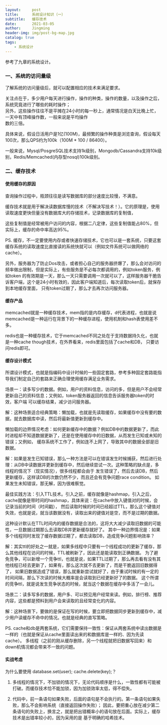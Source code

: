 ```yaml
---
layout:     post
title:      系统设计知识（一）
subtitle:   缓存技术
date:       2021-03-05
author:     Jingming
header-img: img/post-bg-map.jpg
catalog: true
tags:
    - 系统设计
---
```


参考了九章的系统设计。

### 一、系统的访问量级

了解系统的访问量级后，就可以配置相应的技术来满足要求。

关注点在于，多少用户每天进行操作，操作的种类，操作的数量，以及操作之后，系统究竟进行了哪些的耗时操作；  
另外，这些操作往往不是平摊在24小时的每一秒上，通常情况是白天比晚上忙，一天中有顶峰操作数，一般来说是平均操作  
数的三倍。

具体来说，假设日活用户是1亿(100M)，最频繁的操作种类是浏览查询，假设每天100次，那么QPS约为100k（100M * 100 / 86400）。

一般来说，Mysql/PosgreSQL技术支持1k级别，Mongodb/Cassandra支持10k级别，Redis/Memcached(内存型nosql)100k级别。

### 二、缓存技术

#### 使用缓存的原因

查询操作过程中，瓶颈往往是读写数据库的部分速度比较慢，不满意。

缓存技术就是用于解决读数据库慢的技术（不解决写技术！）。它的原理是，使用读取速度更快但量没有数据库大的存储技术，记录数据库的复制值，

这些复制值是经常被用户访问的内容，根据二八定律，这些复制值能占80%，但实际上，缓存的命中率高达95%。

PS. 缓存，不一定要使用内存或者快速存储技术，它也可以是一套系统，只要这套缓存系统的读取速度比直接读的系统快就可以（例如文件系统可以做网络的cache）。

另外，服务器为了防止Dos攻击，或者担心自己的服务器挤爆了，那么会对访问的频率做出限制，但是实际上，有些服务是不必每次都调用的，例如token服务，例如token
的有效期是一天，那么一天只需要调用一次就可以了，这样服务器干脆告诉客户端，这个是24小时有效的，因此客户端知道后，每次读取token后，就保存到本地缓存里面，
只有token过期了，那么才去再次访问服务器。

#### 缓存产品

memcached就是一种缓存技术，mem指的是内存缓存，d代表进程，也就是说memcached是一种运行在背景下的一种缓存进程，使用机制和hash表使用差不多。

redis也是一种缓存技术，它于memcached不同之处在于支持数据持久化，也就是一种cache though技术，在外界看来，redis里面包括了cache和DB，
只要访问redis即可。

#### 缓存设计模式

所谓设计模式，也就是指编码中设计时候的一些固定套路，参考多种固定套路能指导我们制定自己的套路来正确合理使用缓存满足业务需求。

场景一：读多写少的数据。例如，用户的资料信息，访问的多，但是用户不会经常更新自己的资料信息；又例如，token服务器返回的信息告诉服务器token的时效，客户端
可以缓存结果，减少访问服务器。

解：这种场景适合经典策略：懒加载，也就是先读取缓存，如果缓存中没有要的数据，就去数据库中读，然后将最新值更新到缓存中。

懒加载的边界情况考虑：如何更新缓存中的数据？例如DB中的数据更新了，而此时进程却不知道数据更新了，还是在使用缓存中的旧数据，从而发生已知或未知的错误；又例如，
缓存系统不工作了，例如连不上网了，导致其中的数据全部是旧数据。

解：如果是发生已知错误，那么一种方法是可以在错误发生时候捕获，然后进行处理：从DB中读数据并更新到缓存中，然后继续尝试一次。这种策略的缺点是，多线程的情况下（现实情况），很多线程都会由于
发生错误了，然后去读DB，然后更新缓存，这样读DB的次数仍然不少，而且还会有竞争问题race condition。
如果发生未知错误，那无解，因为很难察觉。

最佳实践方法：引入TTL技术。引入之前，缓存就像是hashmap，引入之后，cache就像是带时间的hashmap，具体来说：在cache中放入键值对的时候，会记录当前的时间（时间戳），
然后读取时候的时间已经超过TTL，那么这个键值对失效，也就是说，就当该数据没有，读取出来的键值对是空，而不是过期的数据。

这种设计默认在TTL时间内的缓存数据是合法的，这将大大减少读取旧数据的可能性，一旦数据过期那么去读取DB并更新缓存就好了。
其中一种边界情况是：如果多个线程同时发现了缓存数据过期了，都去读取DB，造成竞争问题影响效率？

解：其实ttl的好处之一就是，如果多线程中只要有一个线程成功的更新了缓存，那么其他线程在访问的时候，TTL被刷新了，因此还是能读取到正确数据。
为了避免竞争，可以新增一个竞争ttl，也就是说，如果TTL过期了，那么再去看有没有其他线程已经去更新了，如果有，那么这次就不去更新了，而是干脆返回旧数据得了，
如果旧数据造成了错误，那么就重新尝试就好了，由于重试时候的有一定的时间间隔，那么下次读的时候大概率是会读取到已经更新好了的数据。
这个所谓的竞争ttl，就是说发生竞争状态的时候，就当这个数据在缓存中多活了一会儿。


场景二：读多写多的数据，用户多、可以预见用户经常来读。例如，排行榜、推荐内容，这些都是预料到用户会来读取的且经常变化的内容。

解：这种场景下，要做的是保证在写的时候，要立即把数据同步更新到缓存中，减少用户读缓存不命中的情况。也就是经典的直写策略。

PS. cache和db是两套系统，它们需要保持一致性：保证从两套系统中读出数据是一样的（也就是保证从cache里面读出来的和数据库是一样的、因为先读cache）。
多线程（之前的刚从缓存删除，另一个线程就把旧数据写回来）和down机情况都会带来不一致的问题。

#### 实战考虑

为什么要使用 database.set(user); cache.delete(key);？

1. 多线程的情况下，不加锁的情况下，无论代码顺序是什么，一致性都有可能被打破。而缓存技术恰不能加锁，因为加锁效率太低，得不偿失。

2. 代码中，前一条语句如果失败，后面的语句是不会执行的。第一条语句如果失败，那么不会影响系统（直接返回操作失败）；
因此，要把重心放在减少第二条语句的失败上，换言之，就是把出错概率小的语句放在后面。实际上，缓存技术是出错率较小的，因为采用的是
基于明确的哈希技术。